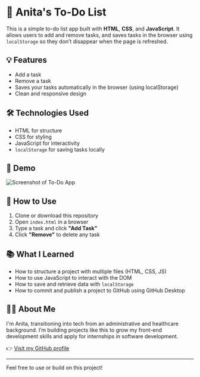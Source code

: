 # 📝 Anita's To-Do List

This is a simple to-do list app built with **HTML**, **CSS**, and **JavaScript**. It allows users to add and remove tasks, and saves tasks in the browser using `localStorage` so they don’t disappear when the page is refreshed.

## 💡 Features

- Add a task
- Remove a task
- Saves your tasks automatically in the browser (using localStorage)
- Clean and responsive design

## 🛠️ Technologies Used

- HTML for structure
- CSS for styling
- JavaScript for interactivity
- `localStorage` for saving tasks locally

## 📸 Demo

<img src="https://via.placeholder.com/400x200?text=To-Do+App+Demo" alt="Screenshot of To-Do App">

## 📁 How to Use

1. Clone or download this repository
2. Open `index.html` in a browser
3. Type a task and click **"Add Task"**
4. Click **"Remove"** to delete any task

## 📚 What I Learned

- How to structure a project with multiple files (HTML, CSS, JS)
- How to use JavaScript to interact with the DOM
- How to save and retrieve data with `localStorage`
- How to commit and publish a project to GitHub using GitHub Desktop

## 🙋‍♀️ About Me

I'm Anita, transitioning into tech from an administrative and healthcare background. I’m building projects like this to grow my front-end development skills and apply for internships in software development.

👉 [Visit my GitHub profile](https://github.com/anitaxayavong)

---

Feel free to use or build on this project!
